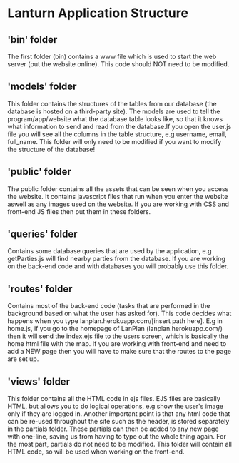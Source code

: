 # Lanturn Application Structure
## 'bin' folder
The first folder (bin) contains a www file which is used to start the web server (put the website online).
This code should NOT need to be modified.

## 'models' folder
This folder contains the structures of the tables from our database (the database is hosted on a third-party site). The models are used to tell the program/app/website what the database table looks like, so that it knows what information to send and read from the database.If you open the user.js file you will see all the columns in the table structure, e.g username, email, full_name.
This folder will only need to be modified if you want to modify the structure of the database!


## 'public' folder
The public folder contains all the assets that can be seen when you access the website. It contains javascript files that run when you enter the website aswell as any images used on the website.
If you are working with CSS and front-end JS files then put them in these folders.

## 'queries' folder
Contains some database queries that are used by the application, e.g getParties.js will find nearby parties from the database.
If you are working on the back-end code and with databases you will probably use this folder.

## 'routes' folder
Contains most of the back-end code (tasks that are performed in the background based on what the user has asked for). This code decides what happens when you type lanplan.herokuapp.com/[insert path here]. E.g in home.js, if you go to the homepage of LanPlan (lanplan.herokuapp.com/) then it will send the index.ejs file to the users screen, which is basically the home html file with the map.
If you are working with front-end and need to add a NEW page then you will have to make sure that the routes to the page are set up.

## 'views' folder
This folder contains all the HTML code in ejs files. EJS files are basically HTML, but allows you to do logical operations, e.g show the user's image only if they are logged in.
Another important point is that any html code that can be re-used throughout the site such as the header, is stored separately in the partials folder. These partials can then be added to any new page with one-line, saving us from having to type out the whole thing again. For the most part, partials do not need to be modified.
This folder will contain all HTML code, so will be used when working on the front-end.



##
